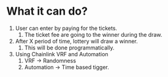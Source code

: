 # What it can do?

1. User can enter by paying for the tickets.
   1. The ticket fee are going to the winner during the draw.
2. After X period of time, lottery will draw a winner.
   1. This will be done programmatically.
3. Using Chainlink VRF and Automation
   1. VRF -> Randomness
   2. Automation -> Time based tigger.
